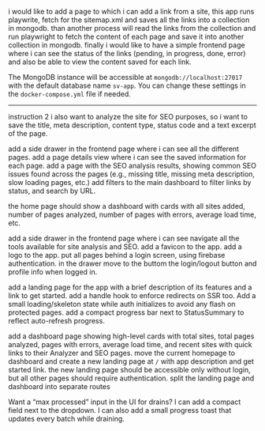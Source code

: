 i would like to add a page to which i can add a link from a site, this app runs playwrite, fetch for the sitemap.xml and saves all the links into a collection in mongodb.
than another process will read the links from the collection and run playwright to fetch the content of each page and save it into another collection in mongodb. finally i would like to have a simple frontend page where i can see the status of the links (pending, in progress, done, error) and also be able to view the content saved for each link.

The MongoDB instance will be accessible at `mongodb://localhost:27017` with the default database name `sv-app`. You can change these settings in the `docker-compose.yml` file if needed.

---

instruction 2
i also want to analyze the site for SEO purposes, so i want to save the title, meta description, content type, status code and a text excerpt of the page.

add a side drawer in the frontend page where i can see all the different pages.
add a page details view where i can see the saved information for each page.
add a page with the SEO analysis results, showing common SEO issues found across the pages (e.g., missing title, missing meta description, slow loading pages, etc.)
add filters to the main dashboard to filter links by status, and search by URL.

the home page should show a dashboard with cards with all sites added, number of pages analyzed, number of pages with errors, average load time, etc.

add a side drawer in the frontend page where i can see navigate all the tools available for site analysis and SEO.
add a favicon to the app.
add a logo to the app.
put all pages behind a login screen, using firebase authentication.
in the drawer move to the buttom the login/logout button and profile info when logged in.

add a landing page for the app with a brief description of its features and a link to get started.
add a handle hook to enforce redirects on SSR too.
Add a small loading/skeleton state while auth initializes to avoid any flash on protected pages.
add a compact progress bar next to StatusSummary to reflect auto-refresh progress.

add a dashboard page showing high-level cards with total sites, total pages analyzed, pages with errors, average load time, and recent sites with quick links to their Analyzer and SEO pages.
move the current homepage to dashboard and create a new landing page at `/` with app description and get started link.
the new landing page should be accessible only without login, but all other pages should require authentication.
split the landing page and dashboard into separate routes


Want a “max processed” input in the UI for drains? I can add a compact field next to the dropdown.
I can also add a small progress toast that updates every batch while draining.

